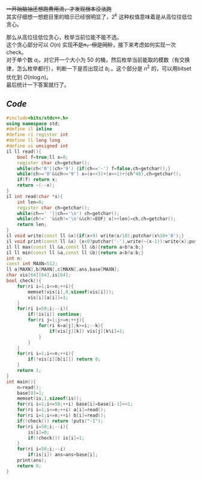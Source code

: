 ~~一开始脑抽还想跑费用流，才发现根本没法跑~~  
其实仔细想一想题目里的暗示已经很明显了，$2^k$ 这种权值意味着是从高位往低位贪心。  

那么从高位往低位贪心，枚举当前位能不能不选。  
这个贪心部分可以 $O(n)$ 实现~~不是n，但是同阶~~，接下来考虑如何实现一次 check。  
对于单个数 $a_i$，对它开一个大小为 $50$ 的桶，然后枚举当前能取的模数（有交换律，怎么枚举都行），判断一下是否出现过 $b_i$ 。这个部分是 $n^2$ 的，可以用bitset优化到 $O(n\log n)$。  
最后统计一下答案就行了。  


_Code_
------------

```cpp
#include<bits/stdc++.h>
using namespace std;
#define il inline
#define ri register int
#define ll long long
#define ui unsigned int
il ll read(){
    bool f=true;ll x=0;
    register char ch=getchar();
    while(ch<'0'||ch>'9') {if(ch=='-') f=false;ch=getchar();}
    while(ch>='0'&&ch<='9') x=(x<<3)+(x<<1)+(ch^48),ch=getchar();
    if(f) return x;
    return ~(--x);
}
il int read(char *s){
    int len=0;
    register char ch=getchar();
    while(ch==' '||ch=='\n') ch=getchar();
    while(ch!=' '&&ch!='\n'&&ch!=EOF) s[++len]=ch,ch=getchar();
    return len;
}
il void write(const ll &x){if(x>9) write(x/10);putchar(x%10+'0');}
il void print(const ll &x) {x<0?putchar('-'),write(~(x-1)):write(x);putchar('\n');}
il ll max(const ll &a,const ll &b){return a>b?a:b;}
il ll min(const ll &a,const ll &b){return a<b?a:b;}
int n;
const int MAXN=512;
ll a[MAXN],b[MAXN],c[MAXN],ans,base[MAXN];
char vis[64][64],is[64];
bool check(){
    for(ri i=1;i<=n;++i){
        memset(vis[i],0,sizeof(vis[i]));
        vis[i][a[i]]=1;
    }
    for(ri i=50;i;--i){
        if(!is[i]) continue;
        for(ri j=1;j<=n;++j){
            for(ri k=a[j];k>=i;--k){
                if(vis[j][k]) vis[j][k%i]=1;
            }
        }
    }
    for(ri i=1;i<=n;++i){
        if(!vis[i][b[i]]) return 0;
    }
    return 1;
}
int main(){
    n=read();
    base[0]=1;
    memset(is,1,sizeof(is));
    for(ri i=1;i<=50;++i) base[i]=base[i-1]<<1;
    for(ri i=1;i<=n;++i) a[i]=read();
    for(ri i=1;i<=n;++i) b[i]=read();
    if(!check()) return !puts("-1");
    for(ri i=50;i;--i){
        is[i]=0;
        if(!check()) is[i]=1;
    }
    for(ri i=50;i;--i) 
        if(is[i]) ans=ans+base[i];
    print(ans);
    return 0;
}
```
